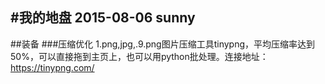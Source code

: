 #我的地盘
2015-08-06 sunny
----
##装备
###压缩优化
1.png,jpg,.9.png图片压缩工具tinypng，平均压缩率达到50%，可以直接拖到主页上，也可以用python批处理。连接地址：https://tinypng.com/